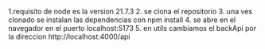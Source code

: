 1.requisito de node es la version 21.7.3 
2. se clona el repositorio 
3. una ves clonado se instalan las dependencias con npm install 
4. se abre en el navegador en el puerto localhost:5173
5. en utils cambiamos el backApi por la direccion http://localhost:4000/api
